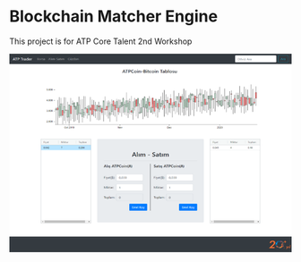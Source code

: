 # Blockchain Matcher Engine
This project is for  ATP Core Talent 2nd Workshop 

![Alt text](./Images/demo.png?raw=true "Title")
